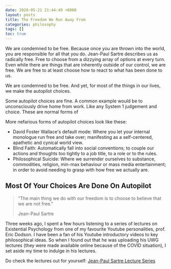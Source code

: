 ```yaml
---
date: 2020-05-21 21:44:49 +0800
layout: posts
title: The Freedom We Run Away From
categories: philosophy
tags: []
toc: true
---
```

We are condemned to be free. Because once you are thrown into the world, you are responsible for all that you do. Jean-Paul Sartre describes us as radically free. Free to choose from a dizzying array of options at every turn. Even while there are things that are inherently outside of our control, we are free. We are free to at least choose how to react to what has been done to us.

We are condemned to be free. And yet, for most of the things in our lives, we make the autopilot choices.

Some autopilot choices are fine. A common example would be to unconsciously drive home from work. Like any System 1 judgement and choice. These are normal forms of 

More nefarious forms of autopilot choices look like these: 

* David Foster Wallace's default mode: Where you let your internal monologue run free and take over; manifesting as a self-centered, apathetic and cynical world view. 
* Blind Faith: Automatically fall into social conventions; to couple our actions and thoughts too tightly to a job title, to a role or to the rules. 
* Philosophical Suicide: Where we surrender ourselves to substance, commodities, religion, min-max behaviour or mass media entertainment; in order to avoid needing to grasp with how free we actually are.

## Most Of Your Choices Are Done On Autopilot

> "The main thing we do with our freedom is to choose to believe that we are not free."
>
> Jean-Paul Sartre

Three weeks ago, I spent a few hours listening to a series of lectures on Existential Psychology from one of my favourite Youtube personalities, prof. Eric Dodson. I have been a fan of his Youtube introductory videos to key philosophical ideas. So when I found out that he was uploading his UWG lectures (they were made available online because of the COVID situation), I set aside my time to indulge in his lectures.

Do check the lectures out for yourself: [Jean-Paul Sartre Lecture Series](https://www.youtube.com/watch?v=P5QP_A5BnmM&list=PL0gktz3rk0JDb36pab8mj7ZEAnzBymfXH "Jean-Paul Sartre Lecture Series")